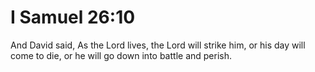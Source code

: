 # I Samuel 26:10

And David said, As the Lord lives, the Lord will strike him, or his day will come to die, or he will go down into battle and perish.
